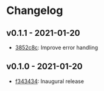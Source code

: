 # Changelog

## v0.1.1 - 2021-01-20

- [3852c8c](https://github.com/tcollier/whirled_peas/tree/3852c8c700c2e8fb92e65bbca1c99be74304c6d0): Improve error handling

## v0.1.0 - 2021-01-20

- [f343434](https://github.com/tcollier/whirled_peas/tree/f34343458097da04d5846ab13533e8226ba04d75): Inaugural release
